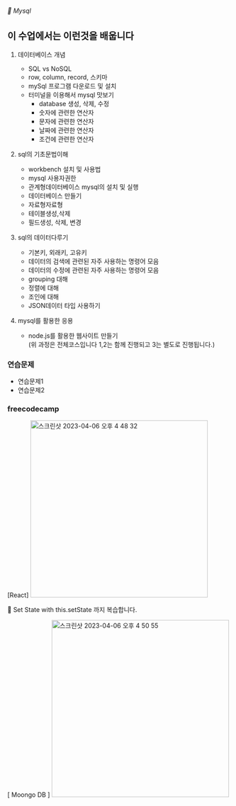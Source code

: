 ###### :cactus:  Mysql

## 이 수업에서는 이런것을 배웁니다

1. 데이터베이스 개념
    - SQL vs NoSQL
    - row, column, record, 스키마
    - mySql 프로그램 다운로드 및 설치
    - 터미널을 이용해서 mysql 맛보기
        - database 생성, 삭제, 수정
        - 숫자에 관련한 연산자 
        - 문자에 관련한 연산자
        - 날짜에 관련한 연산자
        - 조건에 관련한 연산자
     
2. sql의 기초문법이해   
    - workbench 설치 및 사용법
    - mysql 사용자권한
    - 관계형데이터베이스 mysql의 설치 및 실행
    - 데이터베이스 만들기
    - 자료형자료형
    - 테이블생성,삭제
    - 필드생성, 삭제, 변경 

2. sql의 데이터다루기   
    - 기본키, 외래키, 고유키
    - 데이터의 검색에 관련된 자주 사용하는 명령어 모음
    - 데이터의 수정에 관련된 자주 사용하는 명령어 모음
    - grouping 대해
    - 정렬에 대해
    - 조인에 대해
    - JSON데이터 타입 사용하기   
3. mysql를 활용한 응용
    - node.js를 활용한 웹사이트 만들기     
(위 과정은 전체코스입니다 1,2는 함께 진행되고 3는 별도로 진행됩니다.)

### 연습문제
 - 연습문제1
 - 연습문제2
### freecodecamp 
[React]
<img width="400" alt="스크린샷 2023-04-06 오후 4 48 32" src="https://user-images.githubusercontent.com/48478079/230311300-93762d7a-ba6f-4d51-9e1b-246149fd4953.png">  

📝  Set State with this.setState 까지 복습합니다.    





[ Moongo DB ] 
<img width="400" alt="스크린샷 2023-04-06 오후 4 50 55" src="https://user-images.githubusercontent.com/48478079/230311317-99b1560c-3a67-466f-9887-6164a7eda3e3.png">

